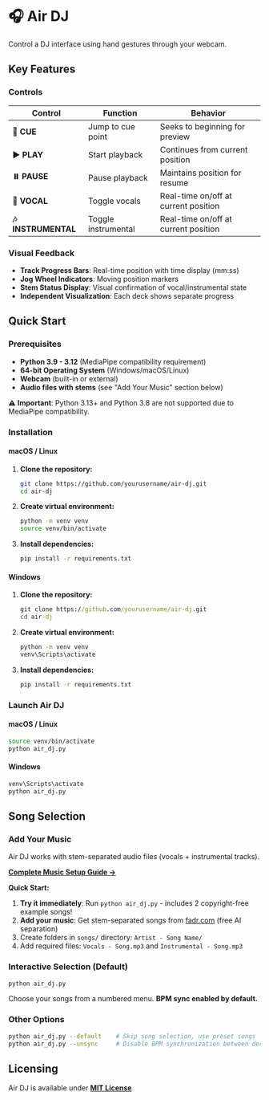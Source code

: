 # 🎧 Air DJ

Control a DJ interface using hand gestures through your webcam.

## Key Features

### **Controls**

| Control | Function | Behavior |
|---------|----------|----------|
| **🎯 CUE** | Jump to cue point | Seeks to beginning for preview |
| **▶️ PLAY** | Start playback | Continues from current position |
| **⏸️ PAUSE** | Pause playback | Maintains position for resume |
| **🎤 VOCAL** | Toggle vocals | Real-time on/off at current position |
| **🎶 INSTRUMENTAL** | Toggle instrumental | Real-time on/off at current position |

### **Visual Feedback**
- **Track Progress Bars**: Real-time position with time display (mm:ss)
- **Jog Wheel Indicators**: Moving position markers
- **Stem Status Display**: Visual confirmation of vocal/instrumental state
- **Independent Visualization**: Each deck shows separate progress

## Quick Start

### Prerequisites
- **Python 3.9 - 3.12** (MediaPipe compatibility requirement)
- **64-bit Operating System** (Windows/macOS/Linux)
- **Webcam** (built-in or external)
- **Audio files with stems** (see "Add Your Music" section below)

⚠️ **Important**: Python 3.13+ and Python 3.8 are not supported due to MediaPipe compatibility.

### Installation

#### **macOS / Linux**

1. **Clone the repository:**
   ```bash
   git clone https://github.com/yourusername/air-dj.git
   cd air-dj
   ```

2. **Create virtual environment:**
   ```bash
   python -m venv venv
   source venv/bin/activate
   ```

3. **Install dependencies:**
   ```bash
   pip install -r requirements.txt
   ```

#### **Windows**

1. **Clone the repository:**
   ```cmd
   git clone https://github.com/yourusername/air-dj.git
   cd air-dj
   ```

2. **Create virtual environment:**
   ```cmd
   python -m venv venv
   venv\Scripts\activate
   ```

3. **Install dependencies:**
   ```cmd
   pip install -r requirements.txt
   ```

### **Launch Air DJ**

#### **macOS / Linux**
```bash
source venv/bin/activate
python air_dj.py
```

#### **Windows**
```cmd
venv\Scripts\activate
python air_dj.py
```

## **Song Selection**

### **Add Your Music**

Air DJ works with stem-separated audio files (vocals + instrumental tracks).

**[Complete Music Setup Guide →](songs/MUSIC_SETUP.md)**

**Quick Start:**
1. **Try it immediately**: Run `python air_dj.py` - includes 2 copyright-free example songs!
2. **Add your music**: Get stem-separated songs from [fadr.com](https://fadr.com/stems) (free AI separation)
3. Create folders in `songs/` directory: `Artist - Song Name/`
4. Add required files: `Vocals - Song.mp3` and `Instrumental - Song.mp3`

### **Interactive Selection (Default)**
```bash
python air_dj.py
```
Choose your songs from a numbered menu. **BPM sync enabled by default.**

### **Other Options**
```bash
python air_dj.py --default    # Skip song selection, use preset songs
python air_dj.py --unsync     # Disable BPM synchronization between decks
```

## **Licensing**
Air DJ is available under **[MIT License](LICENSE)**